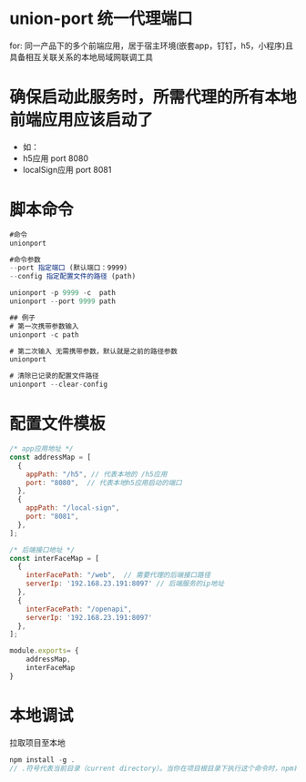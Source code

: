# union-port 统一代理端口
for: 同一产品下的多个前端应用，居于宿主环境(嵌套app，钉钉，h5，小程序)且具备相互关联关系的本地局域网联调工具

# 确保启动此服务时，所需代理的所有本地前端应用应该启动了
- 如：
- h5应用  port 8080
- localSign应用 port 8081


# 脚本命令
```js
#命令
unionport

#命令参数
--port 指定端口 (默认端口：9999)  
--config 指定配置文件的路径 (path)

unionport -p 9999 -c  path
unionport --port 9999 path

## 例子
# 第一次携带参数输入
unionport -c path

# 第二次输入 无需携带参数，默认就是之前的路径参数
unionport 

# 清除已记录的配置文件路径
unionport --clear-config
```


# 配置文件模板
```js
/* app应用地址 */
const addressMap = [
  {
    appPath: "/h5", // 代表本地的 /h5应用
    port: "8080",  // 代表本地h5应用启动的端口
  },
  {
    appPath: "/local-sign",
    port: "8081",
  },
];

/* 后端接口地址 */
const interFaceMap = [
  {
    interFacePath: "/web",  // 需要代理的后端接口路径
    serverIp: '192.168.23.191:8097' // 后端服务的ip地址
  },
  {
    interFacePath: "/openapi",
    serverIp: '192.168.23.191:8097'
  },
];

module.exports= {
    addressMap,
    interFaceMap
}
```


# 本地调试
拉取项目至本地
```js
npm install -g .
// .符号代表当前目录（current directory）。当你在项目根目录下执行这个命令时，npm将会查找当前目录下的package.json文件，并基于该文件中的信息全局安装该项目作为一个Node.js包
```